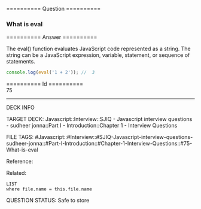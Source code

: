 ========== Question ==========  

### What is eval  

========== Answer ==========  

The eval() function evaluates JavaScript code represented as a string. The
string can be a JavaScript expression, variable, statement, or sequence of
statements.

```javascript
console.log(eval('1 + 2')); //  3
```

========== Id ==========  
75

---

DECK INFO

TARGET DECK: Javascript::Interview::SJIQ - Javascript interview questions - sudheer jonna::Part I - Introduction::Chapter 1 - Interview Questions

FILE TAGS: #Javascript::#Interview::#SJIQ-Javascript-interview-questions-sudheer-jonna::#Part-I-Introduction::#Chapter-1-Interview-Questions::#75-What-is-eval

Reference:

Related:

```dataview
LIST
where file.name = this.file.name
```

QUESTION STATUS: Safe to store
